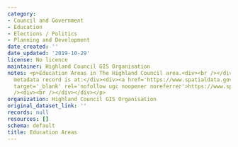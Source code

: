 ```yaml
---
category:
- Council and Government
- Education
- Elections / Politics
- Planning and Development
date_created: ''
date_updated: '2019-10-29'
license: No licence
maintainer: Highland Council GIS Organisation
notes: <p>Education Areas in The Highland Council area.<div><br /></div><div>Gemini
  metadata record is at:</div><div><a href='https://www.spatialdata.gov.scot/geonetwork/srv/eng/catalog.search#/metadata/eac1f643-4c60-4c4c-9d07-8e4c1224c86e'
  target='_blank' rel='nofollow ugc noopener noreferrer'>https://www.spatialdata.gov.scot/geonetwork/srv/eng/catalog.search#/metadata/eac1f643-4c60-4c4c-9d07-8e4c1224c86e</a><br
  /><div><br /></div></div></p>
organization: Highland Council GIS Organisation
original_dataset_link: ''
records: null
resources: []
schema: default
title: Education Areas
---
```


